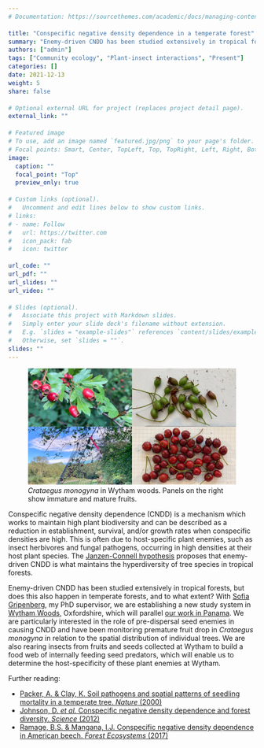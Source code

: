 ```yaml
---
# Documentation: https://sourcethemes.com/academic/docs/managing-content/

title: "Conspecific negative density dependence in a temperate forest"
summary: "Enemy-driven CNDD has been studied extensively in tropical forests, but does this also happen in temperate forests, and to what extent?"
authors: ["admin"]
tags: ["Community ecology", "Plant-insect interactions", "Present"]
categories: []
date: 2021-12-13
weight: 5
share: false

# Optional external URL for project (replaces project detail page).
external_link: ""

# Featured image
# To use, add an image named `featured.jpg/png` to your page's folder.
# Focal points: Smart, Center, TopLeft, Top, TopRight, Left, Right, BottomLeft, Bottom, BottomRight.
image:
  caption: ""
  focal_point: "Top"
  preview_only: true

# Custom links (optional).
#   Uncomment and edit lines below to show custom links.
# links:
# - name: Follow
#   url: https://twitter.com
#   icon_pack: fab
#   icon: twitter

url_code: ""
url_pdf: ""
url_slides: ""
url_video: ""

# Slides (optional).
#   Associate this project with Markdown slides.
#   Simply enter your slide deck's filename without extension.
#   E.g. `slides = "example-slides"` references `content/slides/example-slides.md`.
#   Otherwise, set `slides = ""`.
slides: ""
---
```


<figure>
  <img src="featured.jpg" width = "800">
  <figcaption><i>Crataegus monogyna</i> in Wytham woods. Panels on the right show immature and mature fruits.</figcaption>
</figure>

Conspecific negative density dependence (CNDD) is a mechanism which works to maintain high plant biodiversity and can be described as a reduction in establishment, survival, and/or growth rates when conspecific densities are high. This is often due to host-specific plant enemies, such as insect herbivores and fungal pathogens, occurring in high densities at their host plant species. The [Janzen-Connell hypothesis](https://en.wikipedia.org/wiki/Janzen–Connell_hypothesis) proposes that enemy-driven CNDD is what maintains the hyperdiversity of tree species in tropical forests.

Enemy-driven CNDD has been studied extensively in tropical forests, but does this also happen in temperate forests, and to what extent? With [Sofia Gripenberg](https://www.reading.ac.uk/biologicalsciences/s-gripenberg.aspx), my PhD supervisor, we are establishing a new study system in [Wytham Woods](https://www.wythamwoods.ox.ac.uk), Oxfordshire, which will parallel <a href="https://www.eleanor-jackson.com/project/seed-predators/" target="_self">our work in Panama</a>. We are particularly interested in the role of pre-dispersal seed enemies in causing CNDD and have been monitoring premature fruit drop in _Crataegus monogyna_ in relation to the spatial distribution of individual trees. We are also rearing insects from fruits and seeds collected at Wytham to build a food web of internally feeding seed predators, which will enable us to determine the host-specificity of these plant enemies at Wytham.


Further reading:
*	[Packer, A. & Clay, K. Soil pathogens and spatial patterns of seedling mortality in a temperate tree. _Nature_ (2000)](https://doi.org/10.1038/35005072)
* [Johnson, D. _et al._ Conspecific negative density dependence and forest diversity. _Science_ (2012)](https://www.science.org/doi/10.1126/science.1220269)
* [Ramage, B.S. &  Mangana, I.J. Conspecific negative density dependence in American beech. _Forest Ecosystems_ (2017)](https://doi.org/10.1186/s40663-017-0094-y)
